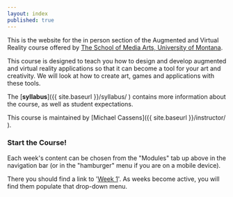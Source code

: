 ```yaml
---
layout: index
published: true
---
```



This is the website for the in person section of the Augmented and Virtual Reality course offered by [The School of Media Arts, University of Montana](http://www.umt.edu/mediaarts/).

This course is designed to teach you how to design and develop augmented and virtual reality applications so that it can become a tool for your art and creativity. We will look at how to create art, games and applications with these tools.

The [**syllabus**]({{ site.baseurl }}/syllabus/ ) contains more information about the course, as well as student expectations.


This course is maintained by [Michael Cassens]({{ site.baseurl }}/instructor/ ). 

<!--
For questions about course content or problems, please e-mail the primary contact [Stephanie Whitney](mailto:stephanie1.whitney@umconnect.umt.edu)
-->

### Start the Course!

Each week's content can be chosen from the "Modules" tab up above in the navigation bar (or in the "hamburger" menu if you are on a mobile device).

There you should find a link to '[Week 1]({{site.baseurl}}/modules/week-1/welcome-to-mart120/)'. As weeks become active, you will find them populate that drop-down menu.



<!--
<div class="embed-responsive embed-responsive-16by9"><iframe class="embed-responsive-item" src="https://www.youtube.com/embed/xE7-fWrOkaQ" frameborder="0" allowfullscreen></iframe></div>
-->


